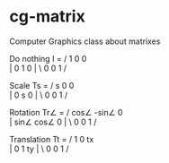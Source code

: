 # cg-matrix
Computer Graphics class about matrixes

Do nothing I = / 1 0 0 \
               | 0 1 0 |
               \ 0 0 1 /

Scale Ts = / s 0 0 \
           | 0 s 0  |
           \ 0 0 1 /

Rotation Tr∠ = / cos∠ -sin∠ 0 \
               | sin∠ cos∠ 0   |
                \ 0     0   1  /

Translation Tt = / 1 0 tx \
                 | 0 1 ty |
                 \ 0 0 1 /
